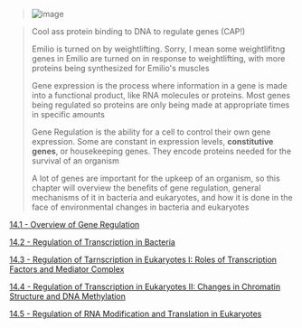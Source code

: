 > ![image](https://github.com/MCBasterSheet/MCBasterSheet/assets/157453648/ae4f7cf3-060b-4fde-9203-597c77281979)

>
> Cool ass protein binding to DNA to regulate genes (CAP!)
>
> Emilio is turned on by weightlifting. Sorry, I mean some weightlifitng genes in Emilio are turned on in response to weightlifting, with more proteins being synthesized for Emilio's muscles
>
> Gene expression is the process where information in a gene is made into a functional product, like RNA molecules or proteins. Most genes being regulated so proteins are only being made at appropriate times in specific amounts
>
> Gene Regulation is the ability for a cell to control their own gene expression. Some are constant in expression levels, **constitutive genes**, or housekeeping genes. They encode proteins needed for the survival of an organism
>
> A lot of genes are important for the upkeep of an organism, so this chapter will overview the benefits of gene regulation, general mechanisms of it in bacteria and eukaryotes, and how it is done in the face of environmental changes in bacteria and eukaryotes

[14.1 - Overview of Gene Regulation](https://github.com/MCBasterSheet/MCBasterSheet/blob/main/MCB150/pages/SubChapters/Chapter%2014/14.1%20-%20Overview%20of%20Gene%20Regulation.md)

[14.2 - Regulation of Transcription in Bacteria](https://github.com/MCBasterSheet/MCBasterSheet/blob/main/MCB150/pages/SubChapters/Chapter%2014/14.2%20-%20Regulation%20of%20Transcription%20in%20Bacteria.md)

[14.3 - Regulation of Tarnscription in Eukaryotes I: Roles of Transcription Factors and Mediator Complex](https://github.com/MCBasterSheet/MCBasterSheet/blob/main/MCB150/pages/SubChapters/Chapter%2014/14.3%20-%20Regulation%20of%20Transcription%20in%20Eukaryotes%20I:%20Roles%20of%20Transcription%20Factors%20and%20Mediator%20Complex.md)

[14.4 - Regulation of Transcription in Eukaryotes II: Changes in Chromatin Structure and DNA Methylation]()

[14.5 - Regulation of RNA Modification and Translation in Eukaryotes]()


